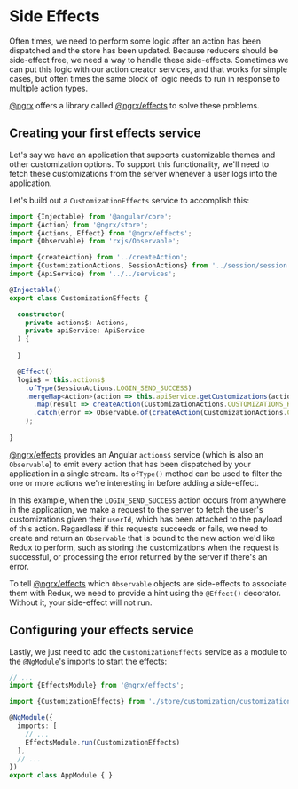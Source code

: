 # Side Effects

Often times, we need to perform some logic after an action has been dispatched 
and the store has been updated. Because reducers should be side-effect free, we 
need a way to handle these side-effects. Sometimes we can put this logic with 
our action creator services, and that works for simple cases, but often times 
the same block of logic needs to run in response to multiple action types.

[@ngrx](https://github.com/ngrx) offers a library called 
[@ngrx/effects](https://github.com/ngrx/effects) to solve these problems.

## Creating your first effects service

Let's say we have an application that supports customizable themes and other 
customization options. To support this functionality, we'll need to fetch these 
customizations from the server whenever a user logs into the application.

Let's build out a `CustomizationEffects` service to accomplish this:

```typescript
import {Injectable} from '@angular/core';
import {Action} from '@ngrx/store';
import {Actions, Effect} from '@ngrx/effects';
import {Observable} from 'rxjs/Observable';

import {createAction} from '../createAction';
import {CustomizationActions, SessionActions} from '../session/session.actions.ts';
import {ApiService} from '../../services';

@Injectable()
export class CustomizationEffects {

  constructor(
    private actions$: Actions,
    private apiService: ApiService
  ) {
    
  }

  @Effect()
  login$ = this.actions$
    .ofType(SessionActions.LOGIN_SEND_SUCCESS)
    .mergeMap<Action>(action => this.apiService.getCustomizations(action.payload.userId)
      .map(result => createAction(CustomizationActions.CUSTOMIZATIONS_RETRIEVE_SUCCESS, result.json()))
      .catch(error => Observable.of(createAction(CustomizationActions.CUSTOMIZATIONS_RETRIEVE_ERROR, error.json())))
    );
  
}
```

[@ngrx/effects](https://github.com/ngrx/effects) provides an Angular `actions$` 
service (which is also an `Observable`) to emit every action that has been 
dispatched by your application in a single stream. Its `ofType()` method can be 
used to filter the one or more actions we're interesting in before adding a 
side-effect.

In this example, when the `LOGIN_SEND_SUCCESS` action occurs from anywhere in 
the application, we make a request to the server to fetch the user's 
customizations given their `userId`, which has been attached to the payload of 
this action. Regardless if this requests succeeds or fails, we need to create 
and return an `Observable` that is bound to the new action we'd like Redux to 
perform, such as storing the customizations when the request is successful, or 
processing the error returned by the server if there's an error.

To tell [@ngrx/effects](https://github.com/ngrx/effects) which `Observable` 
objects are side-effects to associate them with Redux, we need to provide a hint
using the `@Effect()` decorator. Without it, your side-effect will not run.

## Configuring your effects service

Lastly, we just need to add the `CustomizationEffects` service as a module to 
the `@NgModule`'s imports to start the effects:

```typescript
// ...
import {EffectsModule} from '@ngrx/effects';

import {CustomizationEffects} from './store/customization/customization.effects';

@NgModule({
  imports: [
    // ...
    EffectsModule.run(CustomizationEffects)
  ],
  // ...
})
export class AppModule { }
```